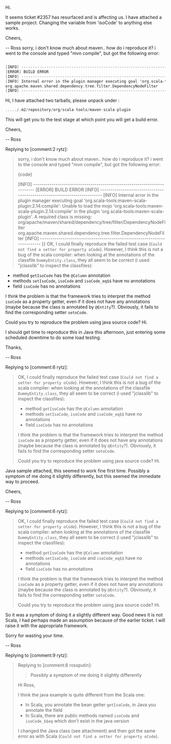 Hi.

It seems  ticket #2357 has resurfaced and is affecting us.  I have attached a sample project.  Changing the variable from 'isoCode' to anything else works.

Cheers,

 -- Ross
sorry, i don't know much about maven.. how do i reproduce it? i went to the console and typed "mvn compile", but got the following error:

```scala

[INFO] ------------------------------------------------------------------------
[ERROR] BUILD ERROR
[INFO] ------------------------------------------------------------------------
[INFO] Internal error in the plugin manager executing goal 'org.scala-tools:maven-scala-plugin:2.14:compile': Unable to load the mojo 'org.scala-tools:maven-scala-plugin:2.14:compile' in the plugin 'org.scala-tools:maven-scala-plugin'. A required class is missing: org/apache/maven/shared/dependency/tree/filter/DependencyNodeFilter
org.apache.maven.shared.dependency.tree.filter.DependencyNodeFilter
[INFO] ------------------------------------------------------------------------
```
Hi, I have attached two tarballs, please unpack under :

```scala
...../.m2/repository/org/scala-tools/maven-scala-plugin
```

This will get you to the test stage at which point you will get a build error.

Cheers,

 -- Ross

Replying to [comment:2 rytz]:

> sorry, i don't know much about maven.. how do i reproduce it? i went to the console and typed "mvn compile", but got the following error:
> 
> {code}
> 
> [INFO] ------------------------------------------------------------------------
> [ERROR] BUILD ERROR
> [INFO] ------------------------------------------------------------------------
> [INFO] Internal error in the plugin manager executing goal 'org.scala-tools:maven-scala-plugin:2.14:compile': Unable to load the mojo 'org.scala-tools:maven-scala-plugin:2.14:compile' in the plugin 'org.scala-tools:maven-scala-plugin'. A required class is missing: org/apache/maven/shared/dependency/tree/filter/DependencyNodeFilter
> org.apache.maven.shared.dependency.tree.filter.DependencyNodeFilter
> [INFO] ------------------------------------------------------------------------
> }}
OK, I could finally reproduce the failed test case (`Could not find a setter for property oCode`). However, I think this is not a bug of the scala compiler: when looking at the annotations of the classfile `DummyEntity.class`, they all seem to be correct (i used "jclasslib" to inspect the classfiles):

 * method `getIsoCode` has the `@Column` annotation
 * methods `setIsoCode`, `isoCode` and `isoCode_eq$$` have no annotations
 * field `isoCode` has no annotations

I think the problem is that the framework tries to interpret the method `isoCode` as a property getter, even if it does not have any annotations (maybe because the class is annotated by `@Entity`?). Obviously, it fails to find the corresponding setter `setoCode`.

Could you try to reproduce the problem using java source code?
Hi.

I should get time to reproduce this in Java this afternoon, just entering some scheduled downtime to do some load testing.  

Thanks,

  -- Ross

Replying to [comment:6 rytz]:
> OK, I could finally reproduce the failed test case (`Could not find a setter for property oCode`). However, I think this is not a bug of the scala compiler: when looking at the annotations of the classfile `DummyEntity.class`, they all seem to be correct (i used "jclasslib" to inspect the classfiles):
> 
>  * method `getIsoCode` has the `@Column` annotation
>  * methods `setIsoCode`, `isoCode` and `isoCode_eq$$` have no annotations
>  * field `isoCode` has no annotations
> 
> I think the problem is that the framework tries to interpret the method `isoCode` as a property getter, even if it does not have any annotations (maybe because the class is annotated by `@Entity`?). Obviously, it fails to find the corresponding setter `setoCode`.
> 
> Could you try to reproduce the problem using java source code?
Hi.

Java sample attached, this seemed to work fine first time.  Possibly a symptom of me doing it slightly differently, but this seemed the immediate way to proceed.

Cheers,

 -- Ross

Replying to [comment:6 rytz]:
> OK, I could finally reproduce the failed test case (`Could not find a setter for property oCode`). However, I think this is not a bug of the scala compiler: when looking at the annotations of the classfile `DummyEntity.class`, they all seem to be correct (i used "jclasslib" to inspect the classfiles):
> 
>  * method `getIsoCode` has the `@Column` annotation
>  * methods `setIsoCode`, `isoCode` and `isoCode_eq$$` have no annotations
>  * field `isoCode` has no annotations
> 
> I think the problem is that the framework tries to interpret the method `isoCode` as a property getter, even if it does not have any annotations (maybe because the class is annotated by `@Entity`?). Obviously, it fails to find the corresponding setter `setoCode`.
> 
> Could you try to reproduce the problem using java source code?
Hi.

So it was a symptom of doing it a slightly different way.  Good news it is not Scala, I had perhaps made an assumption because of the earlier ticket.  I will raise it with the appropriate framework.

Sorry for wasting your time.

 -- Ross


Replying to [comment:9 rytz]:
> Replying to [comment:8 rossputin]:
> >  Possibly a symptom of me doing it slightly differently
> 
> 
> Hi Ross,
> 
> I think the java example is quite different from the Scala one:
> 
>  * In Scala, you annotate the bean getter `getIsoCode`, in Java you annotate the field
>  * In Scala, there are public methods named `isoCode` and `isoCode_$$eq` which don't exist in the java version
> 
> I changed the Java class (see attachment) and then got the same error as with Scala (`Could not find a setter for property oCode`).
